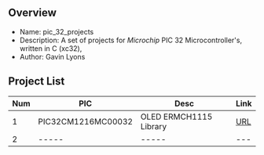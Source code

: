 Overview
--------------------------------------------
* Name: pic_32_projects
* Description: A set of projects for  *Microchip* PIC 32 Microcontroller's,
written in C (xc32), 
* Author: Gavin Lyons

Project List
-----------------------------------------

| Num | PIC | Desc | Link |
| --- | --- | --- |--- |
| 1  | PIC32CM1216MC00032 | OLED ERMCH1115 Library |[URL](projects/OLEDCH1115/) |
| 2  | ----- | ----- | --- |



